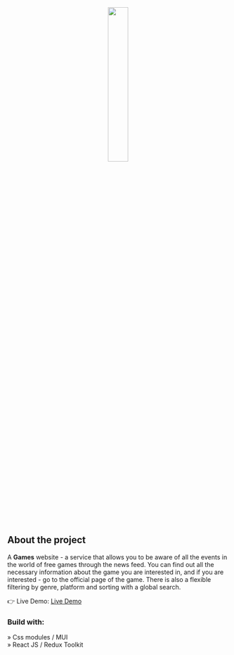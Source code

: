 <div align='center' ><img style="width:30%" src='https://alternativebk.com/wp-content/uploads/2020/05/5ecbee263f2e4.png'/></div>

<h2>About the project</h2>

  <p>A <b>Games</b> website - a service that allows you to be aware of all the events in the world of free games through the news feed. You can find out all the necessary information about the game you are interested in, and if you are interested - go to the official page of the game. There is also a flexible filtering by genre, platform and sorting with a global search.</p>

👉 Live Demo: <a href='https://gamesborkovskiydev.vercel.app/'>Live Demo</a>

<h3>Build with:</h3>

» Css modules / MUI  <br>
» React JS  / Redux Toolkit
